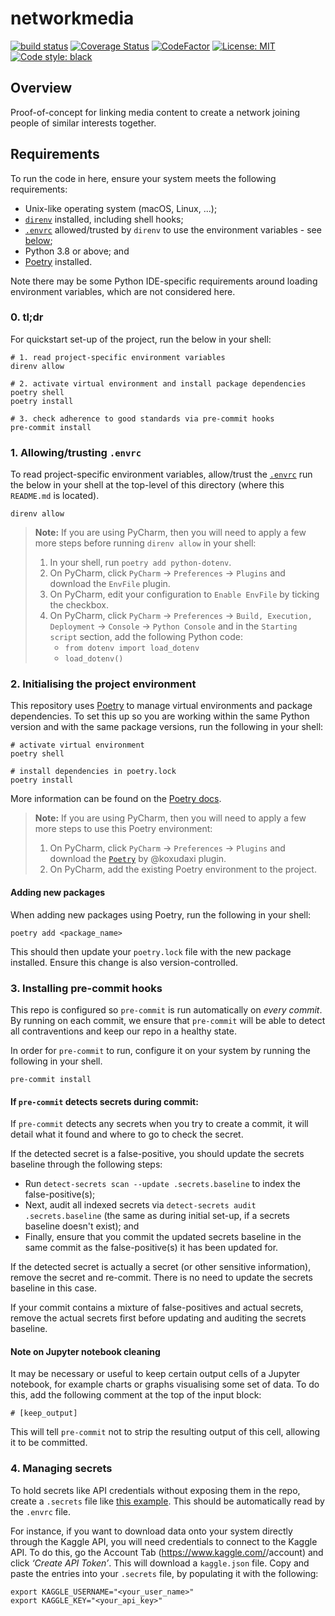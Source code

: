 # networkmedia
[![build status](https://github.com/avisionh/networkmedia/workflows/black/badge.svg)](https://github.com/avisionh/networkmedia/actions) [![Coverage Status](https://coveralls.io/repos/github/avisionh/networkmedia/badge.svg?branch=main)](https://coveralls.io/github/avisionh/networkmedia?branch=main) [![CodeFactor](https://www.codefactor.io/repository/github/avisionh/networkmedia/badge)](https://www.codefactor.io/repository/github/avisionh/networkmedia) [![License: MIT](https://img.shields.io/badge/License-MIT-informational.svg)](https://opensource.org/licenses/MIT) [![Code style: black](https://img.shields.io/badge/code%20style-black-000000.svg)](https://github.com/psf/black)


## Overview
Proof-of-concept for linking media content to create a network joining people of similar interests together.

## Requirements
To run the code in here, ensure your system meets the following requirements:
- Unix-like operating system (macOS, Linux, ...);
- [`direnv`](https://direnv.net/) installed, including shell hooks;
- [`.envrc`](https://github.com/alphagov/govuk-entity-personalisation/blob/main/.envrc) allowed/trusted by `direnv` to
  use the environment variables - see [below](#allowingtrusting-envrc);
- Python 3.8 or above; and
- [Poetry](https://python-poetry.org/docs/) installed.

Note there may be some Python IDE-specific requirements around loading environment variables, which are not considered here.

### 0. tl;dr
For quickstart set-up of the project, run the below in your shell:
```shell script
# 1. read project-specific environment variables
direnv allow

# 2. activate virtual environment and install package dependencies
poetry shell
poetry install

# 3. check adherence to good standards via pre-commit hooks
pre-commit install
```

### 1. Allowing/trusting `.envrc`

To read project-specific environment variables, allow/trust the [`.envrc`](.envrc) run the below in your shell at the top-level of this directory (where this `README.md` is located).

```shell script
direnv allow
```

> **Note:** If you are using PyCharm, then you will need to apply a few more steps before running `direnv allow` in your shell:
> 1. In your shell, run `poetry add python-dotenv`.
> 1. On PyCharm, click `PyCharm` -> `Preferences` -> `Plugins` and download the `EnvFile` plugin.
> 1. On PyCharm, edit your configuration to `Enable EnvFile` by ticking the checkbox.
> 1. On PyCharm, click `PyCharm` -> `Preferences` -> `Build, Execution, Deployment` -> `Console` -> `Python Console` and in the `Starting script` section, add the following Python code:
>    + `from dotenv import load_dotenv`
>    + `load_dotenv()`

### 2. Initialising the project environment
This repository uses [Poetry](https://python-poetry.org/docs/) to manage virtual environments and package dependencies. To set this up so you are working within the same Python version and with the same package versions, run the following in your shell:

```shell script
# activate virtual environment
poetry shell

# install dependencies in poetry.lock
poetry install
```

More information can be found on the [Poetry docs](https://python-poetry.org/docs/basic-usage/).

> **Note:** If you are using PyCharm, then you will need to apply a few more steps to use this Poetry environment:
> 1. On PyCharm, click `PyCharm` -> `Preferences` -> `Plugins` and download the [`Poetry`](https://plugins.jetbrains.com/plugin/14307-poetry) by @koxudaxi plugin.
> 1. On PyCharm, add the existing Poetry environment to the project.

#### Adding new packages
When adding new packages using Poetry, run the following in your shell:
```shell script
poetry add <package_name>
```
This should then update your `poetry.lock` file with the new package installed. Ensure this change is also version-controlled.

### 3. Installing pre-commit hooks
This repo is configured so `pre-commit` is run automatically on *every commit*. By running on each commit, we ensure that `pre-commit` will be able to detect all contraventions and keep our repo in a healthy state.

In order for `pre-commit` to run, configure it on your system by running the following in your shell.
```shell script
pre-commit install
```

#### If `pre-commit` detects secrets during commit:

If `pre-commit` detects any secrets when you try to create a commit, it will detail what it found and where to go to check the secret.

If the detected secret is a false-positive, you should update the secrets baseline through the following steps:

- Run `detect-secrets scan --update .secrets.baseline` to index the false-positive(s);
- Next, audit all indexed secrets via `detect-secrets audit .secrets.baseline` (the same as during initial set-up, if a
secrets baseline doesn't exist); and
- Finally, ensure that you commit the updated secrets baseline in the same commit as the false-positive(s) it has been
updated for.

If the detected secret is actually a secret (or other sensitive information), remove the secret and re-commit. There is no need to update the secrets baseline in this case.

If your commit contains a mixture of false-positives and actual secrets, remove the actual secrets first before updating and auditing the secrets baseline.

#### Note on Jupyter notebook cleaning

It may be necessary or useful to keep certain output cells of a Jupyter notebook, for example charts or graphs visualising some set of data. To do this, add the following comment at the top of the input block:

```shell script
# [keep_output]
```

This will tell `pre-commit` not to strip the resulting output of this cell, allowing it to be committed.

### 4. Managing secrets
To hold secrets like API credentials without exposing them in the repo, create a `.secrets` file like [this example](https://gist.github.com/avisionh/f8c9b31c02440db041442fa54e9adea3). This should be automatically read by the `.envrc` file.

For instance, if you want to download data onto your system directly through the Kaggle API, you will need credentials to connect to the Kaggle API. To do this, go the Account Tab (https://www.kaggle.com/<username>/account) and click *‘Create API Token’*. This will download a `kaggle.json` file. Copy and paste the entries into your `.secrets` file, by populating it with the following:
```shell script
export KAGGLE_USERNAME="<your_user_name>"
export KAGGLE_KEY="<your_api_key>"
```

